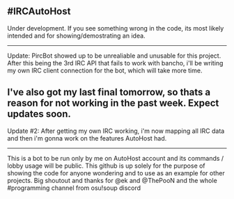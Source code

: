 #IRCAutoHost
---------------
Under development. If you see something wrong in the code, its most likely intended and for showing/demostrating an idea.

---------------
Update: PircBot showed up to be unrealiable and unusable for this project. After this being the 3rd IRC API that fails to work with bancho, i'll be writing my own IRC client connection for the bot, which will take more time.

I've also got my last final tomorrow, so thats a reason for not working in the past week. Expect updates soon.
---------------

Update #2: After getting my own IRC working, i'm now mapping all IRC data and then i'm gonna work on the features AutoHost had.

---------------
This is a bot to be run only by me on AutoHost account and its commands / lobby usage will be public. This github is up solely for the purpose of showing the code for anyone wondering and to use as an example for other projects. Big shoutout and thanks for @ek and @ThePooN and the whole #programming channel from osu!soup discord